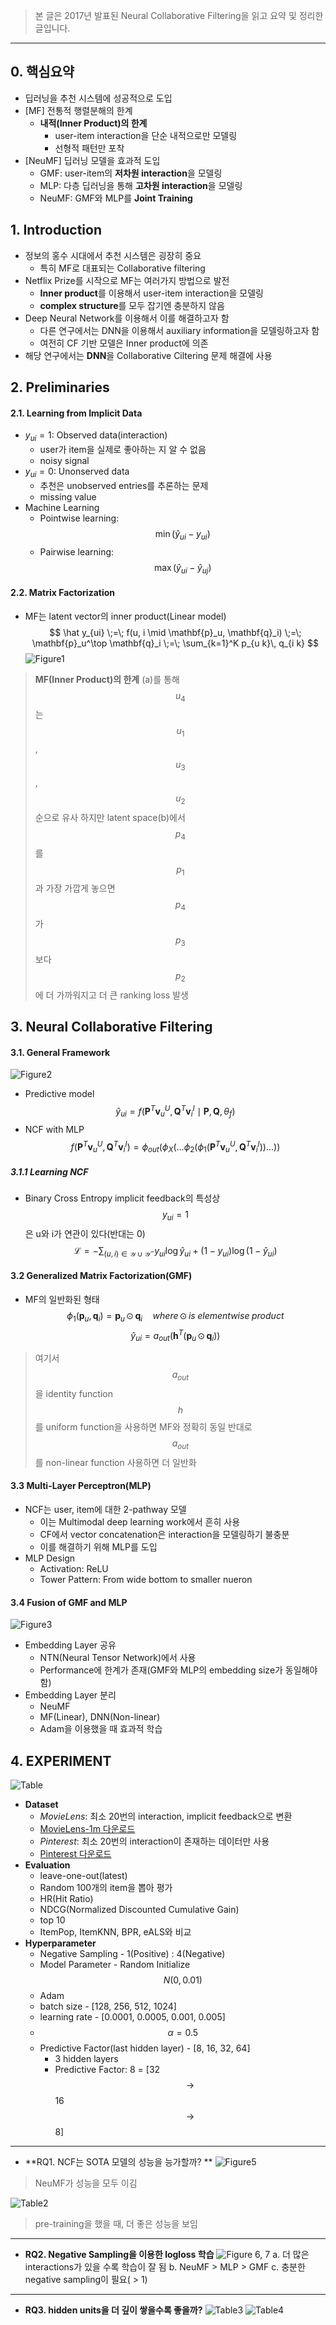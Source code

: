 > 본 글은 2017년 발표된 Neural Collaborative Filtering을 읽고 요약 및 정리한 글입니다.

___
## 0. 핵심요약
- 딥러닝을 추천 시스템에 성공적으로 도입
- [MF] 전통적 행렬분해의 한계
    - **내적(Inner Product)의 한계**
        - user-item interaction을 단순 내적으로만 모델링
        - 선형적 패턴만 포착
- [NeuMF] 딥러닝 모델을 효과적 도입
    - GMF: user-item의 **저차원 interaction**을 모델링
    - MLP: 다층 딥러닝을 통해 **고차원 interaction**을 모델링
    - NeuMF: GMF와 MLP를 **Joint Training**


## 1. Introduction
- 정보의 홍수 시대에서 추천 시스템은 굉장히 중요
    - 특히 MF로 대표되는 Collaborative filtering
- Netflix Prize를 시작으로 MF는 여러가지 방법으로 발전
    - **Inner product**를 이용해서 user-item interaction을 모델링
    - **complex structure**를 모두 잡기엔 충분하지 않음
- Deep Neural Network를 이용해서 이를 해결하고자 함
    - 다른 연구에서는 DNN을 이용해서 auxiliary information을 모델링하고자 함
    - 여전히 CF 기반 모델은 Inner product에 의존
- 해당 연구에서는 **DNN**을 Collaborative Ciltering 문제 해결에 사용

## 2. Preliminaries
#### 2.1. Learning from Implicit Data
- $y_{ui} = 1$: Observed data(interaction)
    - user가 item을 실제로 좋아하는 지 알 수 없음
    - noisy signal
- $y_{ui} = 0$: Unonserved data
    - 추천은 unobserved entries를 추론하는 문제
    - missing value
- Machine Learning
    - Pointwise learning:  $$\min (\hat y_{ui} - y_{ui})$$
    - Pairwise learning:  $$\max (\hat y_{ui} - \hat y_{uj})$$

#### 2.2. Matrix Factorization
- MF는 latent vector의 inner product(Linear model)
$$
\hat y_{ui} \;=\; f(u, i \mid \mathbf{p}_u, \mathbf{q}_i) \;=\; \mathbf{p}_u^\top \mathbf{q}_i \;=\; \sum_{k=1}^K p_{u k}\, q_{i k}
$$
![Figure1](https://velog.velcdn.com/images/smsm8898/post/2f6340ee-27ac-4dcf-909a-aa878fde55eb/image.png)
> **MF(Inner Product)의 한계**
(a)를 통해 $$u_4$$는 $$u_1$$, $$u_3$$, $$u_2$$ 순으로 유사
하지만 latent space(b)에서 $$p_4$$를 $$p_1$$과 가장 가깝게 놓으면
$$p_4$$가 $$p_3$$보다 $$p_2$$에 더 가까워지고 더 큰 ranking loss 발생

## 3. Neural Collaborative Filtering
#### 3.1. General Framework
![Figure2](https://velog.velcdn.com/images/smsm8898/post/aae75fbc-6a7b-4218-85c5-67e803e006a5/image.png)
- Predictive model
$$
\hat y_{ui} = f(\mathbf{P}^T \mathbf{v}^U_u, \mathbf{Q}^T \mathbf{v}^I_i \;\mid\;\mathbf{P}, \mathbf{Q}, \theta_f)
$$
- NCF with MLP
$$
f(\mathbf{P}^T \mathbf{v}^U_u, \mathbf{Q}^T \mathbf{v}^I_i) 
= \phi_{out}(\phi_{X}(...\phi_{2}(\phi_{1}(\mathbf{P}^T \mathbf{v}^U_u, \mathbf{Q}^T \mathbf{v}^I_i))...))
$$

##### 3.1.1 Learning NCF
- Binary Cross Entropy
implicit feedback의 특성상 $$y_{ui}=1$$은 u와 i가 연관이 있다(반대는 0)
$$
\mathcal{L} = - \sum_{(u,i) \in \mathcal{Y} \cup \mathcal{Y}^-} y_{ui} \log \hat{y}_{ui} + (1 - y_{ui}) \log (1 - \hat{y}_{ui})
$$

#### 3.2 Generalized Matrix Factorization(GMF)
- MF의 일반화된 형태
$$
\phi_1 ( \mathbf{p}_u, \mathbf{q}_i) = \mathbf{p}_u \, \odot \, \mathbf{q}_i
\quad where \, \odot \, is \; elementwise \; product
$$
$$
\hat y_{ui} = a_{out} ( \mathbf{h}^T ( \mathbf{p}_u \, \odot \, \mathbf{q}_i ))
$$
> 여기서  $$a_{out}$$을 identity function $$h$$를 uniform function을 사용하면 MF와 정확히 동일
반대로 $$a_{out}$$를 non-linear function 사용하면 더 일반화

#### 3.3 Multi-Layer Perceptron(MLP)
- NCF는 user, item에 대한 2-pathway 모델
    - 이는 Multimodal deep learning work에서 흔히 사용
    - CF에서 vector concatenation은 interaction을 모델링하기 불충분
    - 이를 해결하기 위해 MLP를 도입
- MLP Design
    - Activation: ReLU 
    - Tower Pattern: From wide bottom to smaller nueron
    
#### 3.4 Fusion of GMF and MLP
![Figure3](https://velog.velcdn.com/images/smsm8898/post/b1cd7d54-a29c-495c-90d5-98d7d8d64b1c/image.png)
- Embedding Layer 공유
    - NTN(Neural Tensor Network)에서 사용
    - Performance에 한계가 존재(GMF와 MLP의 embedding size가 동일해야 함)
- Embedding Layer 분리
    - NeuMF
    - MF(Linear), DNN(Non-linear)
    - Adam을 이용했을 때 효과적 학습
    
## 4. EXPERIMENT
![Table](https://velog.velcdn.com/images/smsm8898/post/895115b2-cb0c-48aa-ae13-16a6427215d1/image.png)
- **Dataset**
    - _MovieLens_: 최소 20번의 interaction, implicit feedback으로 변환
    - [MovieLens-1m 다운로드](http://grouplens.org/datasets/movielens/1m/)
    - _Pinterest_: 최소 20번의 interaction이 존재하는 데이터만 사용
    - [Pinterest 다운로드](https://sites.google.com/site/xueatalphabeta/academic-projects?pli=1)
- **Evaluation**
    - leave-one-out(latest)
    - Random 100개의 item을 뽑아 평가
    - HR(Hit Ratio)
    - NDCG(Normalized Discounted Cumulative Gain)
    - top 10
    - ItemPop, ItemKNN, BPR, eALS와 비교
- **Hyperparameter**
    - Negative Sampling - 1(Positive) : 4(Negative)
    - Model Parameter - Random Initialize $$N(0,\, 0.01)$$
    - Adam
    - batch size - [128, 256, 512, 1024]
    - learning rate - [0.0001, 0.0005, 0.001, 0.005]
    - $$\alpha = 0.5$$ 
    - Predictive Factor(last hidden layer) - [8, 16, 32, 64]
        - 3 hidden layers
        - Predictive Factor: 8 = [32 $$\rightarrow$$ 16 $$\rightarrow$$ 8]
       
---
- **RQ1. NCF는 SOTA 모델의 성능을 능가할까? **
![Figure5](https://velog.velcdn.com/images/smsm8898/post/6d7ee8bf-c863-471c-bdca-6a5386d76561/image.png)
> NeuMF가 성능을 모두 이김

![Table2](https://velog.velcdn.com/images/smsm8898/post/55b4efb1-2350-4938-a7cb-c19960c02a6d/image.png)
> pre-training을 했을 때, 더 좋은 성능을 보임

---
- **RQ2. Negative Sampling을 이용한 logloss 학습**
![Figure 6, 7](https://velog.velcdn.com/images/smsm8898/post/0e753737-92aa-4d33-9c74-eed57986f0cb/image.png)
a. 더 많은 interactions가 있을 수록 학습이 잘 됨
b. NeuMF > MLP > GMF
c. 충분한 negative sampling이 필요( > 1)

---
- **RQ3. hidden units을 더 깊이 쌓을수록 좋을까?**
![Table3](https://velog.velcdn.com/images/smsm8898/post/50c8c557-2ab0-4bac-95ec-16846f091e23/image.png)
![Table4](https://velog.velcdn.com/images/smsm8898/post/376609ec-5f0c-4338-90f0-6f76620a7b1d/image.png)

